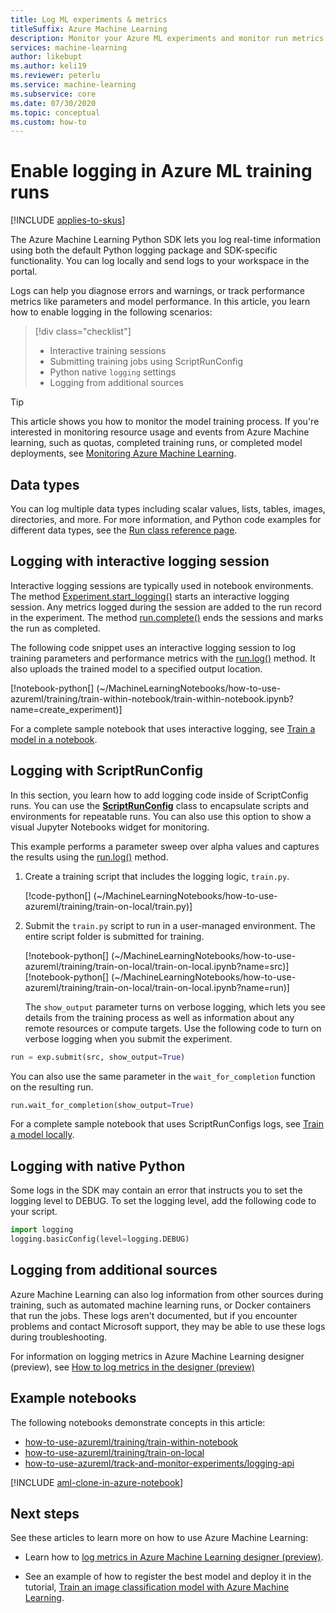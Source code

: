 ```yaml
---
title: Log ML experiments & metrics
titleSuffix: Azure Machine Learning
description: Monitor your Azure ML experiments and monitor run metrics to enhance the model creation process. Add logging to your training script using run.log, Run.start_logging, or ScriptRunConfig.
services: machine-learning
author: likebupt
ms.author: keli19
ms.reviewer: peterlu
ms.service: machine-learning
ms.subservice: core
ms.date: 07/30/2020
ms.topic: conceptual
ms.custom: how-to
---
```


# Enable logging in Azure ML training runs
[!INCLUDE [applies-to-skus](../../includes/aml-applies-to-basic-enterprise-sku.md)]

The Azure Machine Learning Python SDK lets you log real-time information using both the default Python logging package and SDK-specific functionality. You can log locally and send logs to your workspace in the portal.

Logs can help you diagnose errors and warnings, or track performance metrics like parameters and model performance. In this article, you learn how to enable logging in the following scenarios:

> [!div class="checklist"]
> * Interactive training sessions
> * Submitting training jobs using ScriptRunConfig
> * Python native `logging` settings
> * Logging from additional sources


> [!TIP]
> This article shows you how to monitor the model training process. If you're interested in monitoring resource usage and events from Azure Machine learning, such as quotas, completed training runs, or completed model deployments, see [Monitoring Azure Machine Learning](monitor-azure-machine-learning.md).

## Data types

You can log multiple data types including scalar values, lists, tables, images, directories, and more. For more information, and Python code examples for different data types, see the [Run class reference page](https://docs.microsoft.com/python/api/azureml-core/azureml.core.run(class)?view=azure-ml-py).

## Logging with interactive logging session

Interactive logging sessions are typically used in notebook environments. The method [Experiment.start_logging()](https://docs.microsoft.com/python/api/azureml-core/azureml.core.experiment(class)?view=azure-ml-py#start-logging--args----kwargs-) starts an interactive logging session. Any metrics logged during the session are added to the run record in the experiment. The method [run.complete()](https://docs.microsoft.com/python/api/azureml-core/azureml.core.run(class)?view=azure-ml-py#complete--set-status-true-) ends the sessions and marks the run as completed.

The following code snippet uses an interactive logging session to log training parameters and performance metrics with the [run.log()](https://docs.microsoft.com/python/api/azureml-core/azureml.core.run(class)?view=azure-ml-py#log-name--value--description----) method. It also uploads the trained model to a specified output location.

[!notebook-python[] (~/MachineLearningNotebooks/how-to-use-azureml/training/train-within-notebook/train-within-notebook.ipynb?name=create_experiment)]

For a complete sample notebook that uses interactive logging, see [Train a model in a notebook](https://github.com/Azure/MachineLearningNotebooks/blob/master/how-to-use-azureml/training/train-within-notebook/train-within-notebook.ipynb).

## Logging with ScriptRunConfig

In this section, you learn how to add logging code inside of ScriptConfig runs. You can use the [**ScriptRunConfig**](https://docs.microsoft.com/python/api/azureml-core/azureml.core.scriptrunconfig?view=azure-ml-py) class to encapsulate scripts and environments for repeatable runs. You can also use this option to show a visual Jupyter Notebooks widget for monitoring.

This example performs a parameter sweep over alpha values and captures the results using the [run.log()](https://docs.microsoft.com/python/api/azureml-core/azureml.core.run(class)?view=azure-ml-py#log-name--value--description----) method.

1. Create a training script that includes the logging logic, `train.py`.

   [!code-python[] (~/MachineLearningNotebooks/how-to-use-azureml/training/train-on-local/train.py)]


1. Submit the ```train.py``` script to run in a user-managed environment. The entire script folder is submitted for training.

   [!notebook-python[] (~/MachineLearningNotebooks/how-to-use-azureml/training/train-on-local/train-on-local.ipynb?name=src)]
   [!notebook-python[] (~/MachineLearningNotebooks/how-to-use-azureml/training/train-on-local/train-on-local.ipynb?name=run)]

    The `show_output` parameter turns on verbose logging, which lets you see details from the training process as well as information about any remote resources or compute targets. Use the following code to turn on verbose logging when you submit the experiment.

```python
run = exp.submit(src, show_output=True)
```

You can also use the same parameter in the `wait_for_completion` function on the resulting run.

```python
run.wait_for_completion(show_output=True)
```

For a complete sample notebook that uses ScriptRunConfigs logs, see [Train a model locally](https://github.com/Azure/MachineLearningNotebooks/blob/master/how-to-use-azureml/training/train-on-local/train-on-local.ipynb).

## Logging with native Python

Some logs in the SDK may contain an error that instructs you to set the logging level to DEBUG. To set the logging level, add the following code to your script.

```python
import logging
logging.basicConfig(level=logging.DEBUG)
```

## Logging from additional sources

Azure Machine Learning can also log information from other sources during training, such as automated machine learning runs, or Docker containers that run the jobs. These logs aren't documented, but if you encounter problems and contact Microsoft support, they may be able to use these logs during troubleshooting.

For information on logging metrics in Azure Machine Learning designer (preview), see [How to log metrics in the designer (preview)](how-to-track-designer-experiments.md)

## Example notebooks
The following notebooks demonstrate concepts in this article:
* [how-to-use-azureml/training/train-within-notebook](https://github.com/Azure/MachineLearningNotebooks/blob/master/how-to-use-azureml/training/train-within-notebook)
* [how-to-use-azureml/training/train-on-local](https://github.com/Azure/MachineLearningNotebooks/blob/master/how-to-use-azureml/training/train-on-local)
* [how-to-use-azureml/track-and-monitor-experiments/logging-api](https://github.com/Azure/MachineLearningNotebooks/blob/master/how-to-use-azureml/track-and-monitor-experiments/logging-api)

[!INCLUDE [aml-clone-in-azure-notebook](../../includes/aml-clone-for-examples.md)]

## Next steps

See these articles to learn more on how to use Azure Machine Learning:

* Learn how to [log metrics in Azure Machine Learning designer (preview)](how-to-track-designer-experiments).

* See an example of how to register the best model and deploy it in the tutorial, [Train an image classification model with Azure Machine Learning](tutorial-train-models-with-aml.md).
